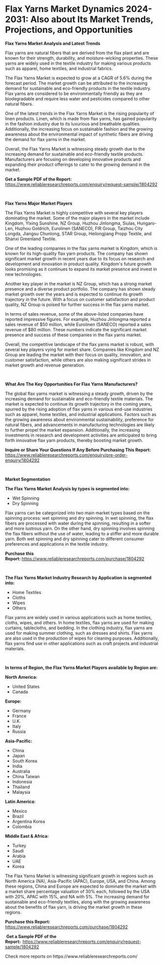 <p><h1>Flax Yarns Market Dynamics 2024-2031: Also about Its Market Trends, Projections, and Opportunities</h1></p><p><strong>Flax Yarns Market Analysis and Latest Trends</strong></p>
<p><p>Flax yarns are natural fibers that are derived from the flax plant and are known for their strength, durability, and moisture-wicking properties. These yarns are widely used in the textile industry for making various products such as apparel, home textiles, and industrial fabrics.</p><p>The Flax Yarns Market is expected to grow at a CAGR of 5.6% during the forecast period. The market growth can be attributed to the increasing demand for sustainable and eco-friendly products in the textile industry. Flax yarns are considered to be environmentally friendly as they are biodegradable and require less water and pesticides compared to other natural fibers.</p><p>One of the latest trends in the Flax Yarns Market is the rising popularity of linen products. Linen, which is made from flax yarns, has gained popularity in the fashion industry due to its luxurious and breathable qualities. Additionally, the increasing focus on sustainable fashion and the growing awareness about the environmental impact of synthetic fibers are driving the demand for flax yarns in the market.</p><p>Overall, the Flax Yarns Market is witnessing steady growth due to the increasing demand for sustainable and eco-friendly textile products. Manufacturers are focusing on developing innovative products and expanding their product offerings to cater to the growing demand in the market.</p></p>
<p><strong>Get a Sample PDF of the Report:&nbsp;</strong> <a href="https://www.reliableresearchreports.com/enquiry/request-sample/1804292">https://www.reliableresearchreports.com/enquiry/request-sample/1804292</a></p>
<p>&nbsp;</p>
<p><strong>Flax Yarns Major Market Players</strong></p>
<p><p>The Flax Yarns Market is highly competitive with several key players dominating the market. Some of the major players in the market include Kingdom, Yixing Sunshine, NZ Group, Huzhou Jinlongma, Siulas, Hungaro-Len, Huzhou Goldrich, Eurolinen (SANECO), FIR Group, Taizhou City Longda, Jiangsu Chunlong, STAR Group, Heilongjiang Propp Textile, and Shanxi Greenland Textile.</p><p>One of the leading companies in the flax yarns market is Kingdom, which is known for its high-quality flax yarn products. The company has shown significant market growth in recent years due to its focus on research and development and innovation in product quality. Kingdom's future growth looks promising as it continues to expand its market presence and invest in new technologies.</p><p>Another key player in the market is NZ Group, which has a strong market presence and a diverse product portfolio. The company has shown steady market growth over the years and is expected to continue its growth trajectory in the future. With a focus on customer satisfaction and product quality, NZ Group is poised for further success in the flax yarns market.</p><p>In terms of sales revenue, some of the above-listed companies have reported impressive figures. For example, Huzhou Jinlongma reported a sales revenue of $50 million, while Eurolinen (SANECO) reported a sales revenue of $80 million. These numbers indicate the significant market presence and success of these companies in the flax yarns market.</p><p>Overall, the competitive landscape of the flax yarns market is robust, with several key players vying for market share. Companies like Kingdom and NZ Group are leading the market with their focus on quality, innovation, and customer satisfaction, while others are also making significant strides in market growth and revenue generation.</p></p>
<p>&nbsp;</p>
<p><strong>What Are The Key Opportunities For Flax Yarns Manufacturers?</strong></p>
<p><p>The global flax yarns market is witnessing a steady growth, driven by the increasing demand for sustainable and eco-friendly textile materials. The market is expected to continue its growth trajectory in the coming years, spurred by the rising adoption of flax yarns in various end-use industries such as apparel, home textiles, and industrial applications. Factors such as the growing awareness about environmental sustainability, preference for natural fibers, and advancements in manufacturing technologies are likely to further propel the market expansion. Additionally, the increasing investments in research and development activities are anticipated to bring forth innovative flax yarn products, thereby boosting market growth.</p></p>
<p><strong>Inquire or Share Your Questions If Any Before Purchasing This Report:</strong> <a href="https://www.reliableresearchreports.com/enquiry/pre-order-enquiry/1804292">https://www.reliableresearchreports.com/enquiry/pre-order-enquiry/1804292</a></p>
<p>&nbsp;</p>
<p><strong>Market Segmentation</strong></p>
<p><strong>The Flax Yarns Market Analysis by types is segmented into:</strong></p>
<p><ul><li>Wet Spinning</li><li>Dry Spinning</li></ul></p>
<p><p>Flax yarns can be categorized into two main market types based on the spinning process: wet spinning and dry spinning. In wet spinning, the flax fibers are processed with water during the spinning, resulting in a softer and more lustrous yarn. On the other hand, dry spinning involves spinning the flax fibers without the use of water, leading to a stiffer and more durable yarn. Both wet spinning and dry spinning cater to different consumer preferences and applications in the textile industry.</p></p>
<p><strong>Purchase this Report:&nbsp;</strong><a href="https://www.reliableresearchreports.com/purchase/1804292">https://www.reliableresearchreports.com/purchase/1804292</a></p>
<p>&nbsp;</p>
<p><strong>The Flax Yarns Market Industry Research by Application is segmented into:</strong></p>
<p><ul><li>Home Textiles</li><li>Cloths</li><li>Wipes</li><li>Others</li></ul></p>
<p><p>Flax yarns are widely used in various applications such as home textiles, cloths, wipes, and others. In home textiles, flax yarns are used for making curtains, tablecloths, and bedding. In the clothing industry, flax yarns are used for making summer clothing, such as dresses and shirts. Flax yarns are also used in the production of wipes for cleaning purposes. Additionally, flax yarns find use in other applications such as craft projects and industrial materials.</p></p>
<p>&nbsp;</p>
<p><strong>In terms of Region, the Flax Yarns Market Players available by Region are:</strong></p>
<p>
    <p> <strong> North America: </strong>
        <ul>
            <li>United States</li>
            <li>Canada</li>
        </ul>
        </p> 
    <p> <strong> Europe: </strong>
        <ul>
            <li>Germany</li>
            <li>France</li>
            <li>U.K.</li>
            <li>Italy</li>
            <li>Russia</li>
        </ul>
        </p> 
    <p> <strong> Asia-Pacific: </strong>
        <ul>
            <li>China</li>
            <li>Japan</li>
            <li>South Korea</li>
            <li>India</li>
            <li>Australia</li>
            <li>China Taiwan</li>
            <li>Indonesia</li>
            <li>Thailand</li>
            <li>Malaysia</li>
        </ul>
        </p> 
    <p> <strong> Latin America: </strong>
        <ul>
            <li>Mexico</li>
            <li>Brazil</li>
            <li>Argentina Korea</li>
            <li>Colombia</li>
        </ul>
        </p> 
    <p> <strong> Middle East & Africa: </strong>
        <ul>
            <li>Turkey</li>
            <li>Saudi</li>
            <li>Arabia</li>
            <li>UAE</li>
            <li>Korea</li>
        </ul>
    </p>
    </p>
<p><p>The Flax Yarns Market is witnessing significant growth in regions such as North America (NA), Asia-Pacific (APAC), Europe, USA, and China. Among these regions, China and Europe are expected to dominate the market with a market share percentage valuation of 30% each, followed by the USA with 20%, APAC with 15%, and NA with 5%. The increasing demand for sustainable and eco-friendly textiles, along with the growing awareness about the benefits of flax yarn, is driving the market growth in these regions.</p></p>
<p><strong>Purchase this Report: </strong><a href="https://www.reliableresearchreports.com/purchase/1804292">https://www.reliableresearchreports.com/purchase/1804292</a></p>
<p>&nbsp;<strong>Get a Sample PDF of the Report:&nbsp;&nbsp;</strong><a href="https://www.reliableresearchreports.com/enquiry/request-sample/1804292">https://www.reliableresearchreports.com/enquiry/request-sample/1804292</a></p>
<p><strong></strong></p>
<p>Check more reports on https://www.reliableresearchreports.com/</p>